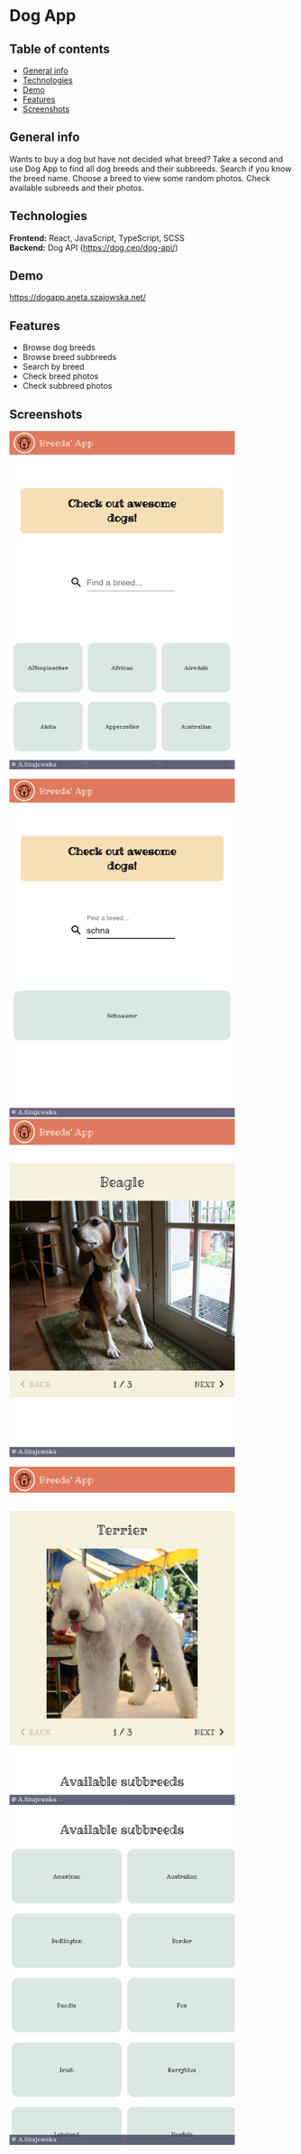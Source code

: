 # Dog App

## Table of contents
* [General info](#general-info)
* [Technologies](#technologies)
* [Demo](#demo)
* [Features](#features)
* [Screenshots](#screenshots)

## General info
Wants to buy a dog but have not decided what breed? Take a second and use Dog App to find all dog breeds and their subbreeds. Search if you know the breed name. Choose a breed to view some random photos. Check available subreeds and their photos.

## Technologies
**Frontend:** React, JavaScript, TypeScript, SCSS\
**Backend:** Dog API (https://dog.ceo/dog-api/)

## Demo
https://dogapp.aneta.szajowska.net/

## Features
* Browse dog breeds
* Browse breed subbreeds
* Search by breed
* Check breed photos
* Check subbreed photos

## Screenshots

<img src="screenshots/homePage.png" width="400px" height="600px">

<img src="screenshots/findBreed.png" width="400px" height="600px"><img src="screenshots/breedPage.png" width="400px" height="600px">

<img src="screenshots/breedPage_up.png" width="400px" height="600px"><img src="screenshots/breedPage_down.png" width="400px" height="600px">